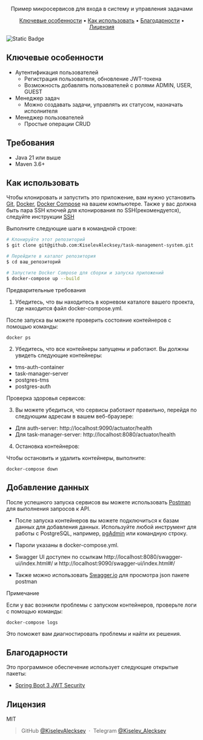 <p style="text-align: center;">Пример микросервисов для входа в систему и управления задачами</p>


<p align="center">
  <a href="#key-features">Ключевые особенности</a> •
  <a href="#how-to-use">Как использовать</a> •
  <a href="#credits">Благодарности</a> •
  <a href="#license">Лицензия</a>
</p>

![Static Badge](https://img.shields.io/badge/EN_Guide-blue?style=plastic&cacheSeconds=https%3A%2F%2Fgithub.com%2FKiselevAlecksey%2Ftask-management-system%2Fblob%2Fmain%2Fgiude%2FREARME-en.md)

## Ключевые особенности

* Аутентификация пользователей
    - Регистрация пользователя, обновление JWT-токена
    - Возможность добавлять пользователей с ролями ADMIN, USER, GUEST
* Менеджер задач
    - Можно создавать задачи, управлять их статусом, назначать исполнителя
* Менеджер пользователей
    - Простые операции CRUD

## Требования

- Java 21 или выше
- Maven 3.6+

## Как использовать

Чтобы клонировать и запустить это приложение, вам нужно установить [Git](https://git-scm.com/), [Docker](https://www.docker.com/), [Docker Compose](https://docs.docker.com/compose/install/) на вашем компьютере. Также у вас должна быть пара SSH ключей для клонирования по SSH(рекомендуется), следуйте инструкции [SSH](https://github.com/KiselevAlecksey/gitInfo?tab=readme-ov-file#проверка-наличия-ssh-ключа)

Выполните следующие шаги в командной строке:

```bash
# Клонируйте этот репозиторий
$ git clone git@github.com:KiselevAlecksey/task-management-system.git

# Перейдите в каталог репозитория
$ cd ваш_репозиторий

# Запустите Docker Compose для сборки и запуска приложений
$ docker-compose up --build
```

Предварительные требования

1. Убедитесь, что вы находитесь в корневом каталоге вашего проекта, где находится файл docker-compose.yml.

После запуска вы можете проверить состояние контейнеров с помощью команды:

`docker ps`

2. Убедитесь, что все контейнеры запущены и работают. Вы должны увидеть следующие контейнеры:

- tms-auth-container
- task-manager-server
- postgres-tms
- postgres-auth

Проверка здоровья сервисов:

3. Вы можете убедиться, что сервисы работают правильно, перейдя по следующим адресам в вашем веб-браузере:

- Для auth-server: http://localhost:9090/actuator/health
- Для task-manager-server: http://localhost:8080/actuator/health

4. Остановка контейнеров:

Чтобы остановить и удалить контейнеры, выполните:

`docker-compose down`

## Добавление данных

После успешного запуска сервисов вы можете использовать [Postman](https://www.postman.com/) для выполнения запросов к API.

- После запуска контейнеров вы можете подключиться к базам данных для добавления данных. Используйте любой инструмент для работы с PostgreSQL, например, [pgAdmin](https://www.pgadmin.org/) или командную строку.

- Пароли указаны в docker-compose.yml.

- Swagger UI доступен по ссылкам http://localhost:8080/swagger-ui/index.html#/ и http://localhost:9090/swagger-ui/index.html#/

- Также можно использовать [Swagger.io](https://editor-next.swagger.io/ ) для просмотра json пакете postman

Примечание

Если у вас возникли проблемы с запуском контейнеров, проверьте логи с помощью команды:

`docker-compose logs`

Это поможет вам диагностировать проблемы и найти их решения.

## Благодарности

Это программное обеспечение использует следующие открытые пакеты:

- [Spring Boot 3 JWT Security](https://github.com/ali-bouali/spring-boot-3-jwt-security)

## Лицензия

MIT

> GitHub [@KiselevAlecksey](https://github.com/KiselevAlecksey) &nbsp;&middot;&nbsp;
>Telegram [@Kiselev_Alecksey](https://t.me/Kiselev_Alecksey)

